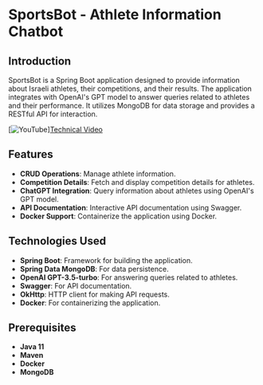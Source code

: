 # SportsBot - Athlete Information Chatbot

## Introduction
SportsBot is a Spring Boot application designed to provide information about Israeli athletes, their competitions, and their results. The application integrates with OpenAI's GPT model to answer queries related to athletes and their performance. It utilizes MongoDB for data storage and provides a RESTful API for interaction.

[![YouTube](https://img.shields.io/badge/-YouTube-red?style=flat-square&logo=youtube)][Technical Video](https://youtu.be/M87T3x3u8xo)



## Features
- **CRUD Operations**: Manage athlete information.
- **Competition Details**: Fetch and display competition details for athletes.
- **ChatGPT Integration**: Query information about athletes using OpenAI's GPT model.
- **API Documentation**: Interactive API documentation using Swagger.
- **Docker Support**: Containerize the application using Docker.

## Technologies Used
- **Spring Boot**: Framework for building the application.
- **Spring Data MongoDB**: For data persistence.
- **OpenAI GPT-3.5-turbo**: For answering queries related to athletes.
- **Swagger**: For API documentation.
- **OkHttp**: HTTP client for making API requests.
- **Docker**: For containerizing the application.

## Prerequisites
- **Java 11**
- **Maven**
- **Docker**
- **MongoDB**

